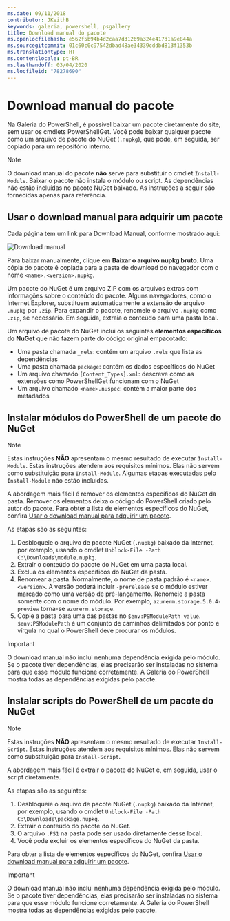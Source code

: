 ```yaml
---
ms.date: 09/11/2018
contributor: JKeithB
keywords: galeria, powershell, psgallery
title: Download manual do pacote
ms.openlocfilehash: e562f5b94b4d2caa7d31269a324e417d1a9e844a
ms.sourcegitcommit: 01c60c0c97542dbad48ae34339cddbd813f1353b
ms.translationtype: HT
ms.contentlocale: pt-BR
ms.lasthandoff: 03/04/2020
ms.locfileid: "78278690"
---
```

# <a name="manual-package-download"></a>Download manual do pacote

Na Galeria do PowerShell, é possível baixar um pacote diretamente do site, sem usar os cmdlets PowerShellGet. Você pode baixar qualquer pacote como um arquivo de pacote do NuGet (`.nupkg`), que pode, em seguida, ser copiado para um repositório interno.

> [!NOTE]
> O download manual do pacote **não** serve para substituir o cmdlet `Install-Module`.
> Baixar o pacote não instala o módulo ou script. As dependências não estão incluídas no pacote NuGet baixado. As instruções a seguir são fornecidas apenas para referência.

## <a name="using-manual-download-to-acquire-a-package"></a>Usar o download manual para adquirir um pacote

Cada página tem um link para Download Manual, conforme mostrado aqui:

![Download manual](media/manual-download/packagedisplaypagewithpseditions.png)

Para baixar manualmente, clique em **Baixar o arquivo nupkg bruto**. Uma cópia do pacote é copiada para a pasta de download do navegador com o nome `<name>.<version>.nupkg`.

Um pacote do NuGet é um arquivo ZIP com os arquivos extras com informações sobre o conteúdo do pacote. Alguns navegadores, como o Internet Explorer, substituem automaticamente a extensão de arquivo `.nupkg` por `.zip`. Para expandir o pacote, renomeie o arquivo `.nupkg` como `.zip`, se necessário. Em seguida, extraia o conteúdo para uma pasta local.

Um arquivo de pacote do NuGet inclui os seguintes **elementos específicos do NuGet** que não fazem parte do código original empacotado:

- Uma pasta chamada `_rels`: contém um arquivo `.rels` que lista as dependências
- Uma pasta chamada `package`: contém os dados específicos do NuGet
- Um arquivo chamado `[Content_Types].xml`: descreve como as extensões como PowerShellGet funcionam com o NuGet
- Um arquivo chamado `<name>.nuspec`: contém a maior parte dos metadados

## <a name="installing-powershell-modules-from-a-nuget-package"></a>Instalar módulos do PowerShell de um pacote do NuGet

> [!NOTE]
> Estas instruções **NÃO** apresentam o mesmo resultado de executar `Install-Module`. Estas instruções atendem aos requisitos mínimos. Elas não servem como substituição para `Install-Module`.
> Algumas etapas executadas pelo `Install-Module` não estão incluídas.

A abordagem mais fácil é remover os elementos específicos do NuGet da pasta. Remover os elementos deixa o código do PowerShell criado pelo autor do pacote.
Para obter a lista de elementos específicos do NuGet, confira [Usar o download manual para adquirir um pacote](#using-manual-download-to-acquire-a-package).

As etapas são as seguintes:

1. Desbloqueie o arquivo de pacote NuGet (`.nupkg`) baixado da Internet, por exemplo, usando o cmdlet `Unblock-File -Path C:\Downloads\module.nupkg`.
2. Extrair o conteúdo do pacote do NuGet em uma pasta local.
2. Exclua os elementos específicos do NuGet da pasta.
3. Renomear a pasta. Normalmente, o nome de pasta padrão é `<name>.<version>`. A versão poderá incluir `-prerelease` se o módulo estiver marcado como uma versão de pré-lançamento. Renomeie a pasta somente com o nome do módulo. Por exemplo, `azurerm.storage.5.0.4-preview` torna-se `azurerm.storage`.
4. Copie a pasta para uma das pastas no `$env:PSModulePath value`. `$env:PSModulePath` é um conjunto de caminhos delimitados por ponto e vírgula no qual o PowerShell deve procurar os módulos.

> [!IMPORTANT]
> O download manual não inclui nenhuma dependência exigida pelo módulo. Se o pacote tiver dependências, elas precisarão ser instaladas no sistema para que esse módulo funcione corretamente. A Galeria do PowerShell mostra todas as dependências exigidas pelo pacote.

## <a name="installing-powershell-scripts-from-a-nuget-package"></a>Instalar scripts do PowerShell de um pacote do NuGet

> [!NOTE]
> Estas instruções **NÃO** apresentam o mesmo resultado de executar `Install-Script`. Estas instruções atendem aos requisitos mínimos. Elas não servem como substituição para `Install-Script`.

A abordagem mais fácil é extrair o pacote do NuGet e, em seguida, usar o script diretamente.

As etapas são as seguintes:

1. Desbloqueie o arquivo de pacote NuGet (`.nupkg`) baixado da Internet, por exemplo, usando o cmdlet `Unblock-File -Path C:\Downloads\package.nupkg`.
2. Extrair o conteúdo do pacote do NuGet.
2. O arquivo `.PS1` na pasta pode ser usado diretamente desse local.
3. Você pode excluir os elementos específicos do NuGet da pasta.

Para obter a lista de elementos específicos do NuGet, confira [Usar o download manual para adquirir um pacote](#using-manual-download-to-acquire-a-package).

> [!IMPORTANT]
> O download manual não inclui nenhuma dependência exigida pelo módulo. Se o pacote tiver dependências, elas precisarão ser instaladas no sistema para que esse módulo funcione corretamente. A Galeria do PowerShell mostra todas as dependências exigidas pelo pacote.
